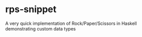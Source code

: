 # rps-snippet
A very quick implementation of Rock/Paper/Scissors in Haskell demonstrating custom data types
